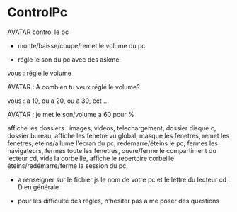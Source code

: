 # ControlPc
 AVATAR control le pc
- monte/baisse/coupe/remet le volume du pc

- régle le son du pc avec des askme:

vous : régle le volume

AVATAR : A combien tu veux réglé le volume?

vous : a 10, ou a 20, ou a 30, ect ...

AVATAR : je met le son/volume a 60 pour %

affiche les dossiers : images, videos, telechargement, dossier disque c, dossier bureau, affiche les fenetre vu global,
masque les fenetres, remet les fenetres, eteins/allume l'écran du pc, redémarre/éteins le pc, fermes les navigateurs,
fermes toute les fenetres, ouvre/ferme le compartiment du lecteur cd, vide la corbeille, affiche le repertoire corbeille
éteins/redémarre/ferme la session du pc, 

- a renseigner sur le fichier js le nom de votre pc et le lettre du lecteur cd : D en générale

- pour les difficulté des régles, n'hesiter pas a me poser des questions
